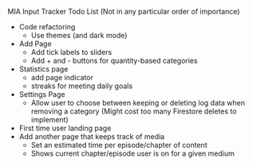 MIA Input Tracker Todo List (Not in any particular order of importance)

- Code refactoring
    - Use themes (and dark mode)
- Add Page
    - Add tick labels to sliders
    - Add + and - buttons for quantity-based categories
- Statistics page
    - add page indicator
    - streaks for meeting daily goals
- Settings Page
    - Allow user to choose between keeping or deleting log data when removing a category (Might cost too many Firestore deletes to implement)
- First time user landing page
- Add another page that keeps track of media
    - Set an estimated time per episode/chapter of content
    - Shows current chapter/episode user is on for a given medium
  
